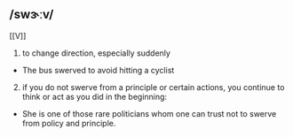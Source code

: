 ## /swɝːv/   
[[V]]
1. to change direction, especially suddenly

- The bus swerved to avoid hitting a cyclist

2. if you do not swerve from a principle or certain actions, you continue to think or act as you did in the beginning:

- She is one of those rare politicians whom one can trust not to swerve from policy and principle.